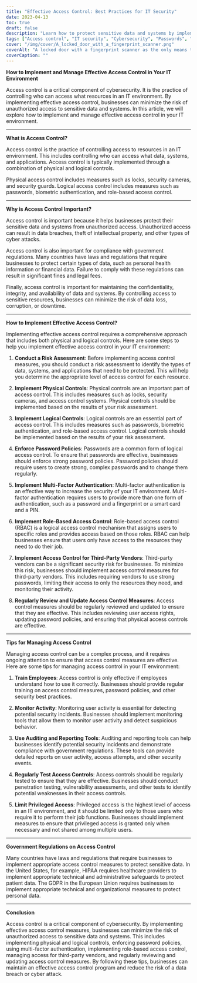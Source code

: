 ```yaml
---
title: "Effective Access Control: Best Practices for IT Security"
date: 2023-04-13
toc: true
draft: false
description: "Learn how to protect sensitive data and systems by implementing effective access control measures for your IT environment."
tags: ["Access control", "IT security", "Cybersecurity", "Passwords", "Biometric authentication", "Role-based access control", "Multi-factor authentication", "Data protection", "Risk assessment", "Employee training", "Auditing tools", "Reporting tools", "Penetration testing", "Vulnerability assessment","Physical access control", "Logical access control", "Compliance regulations", "HIPAA", "GDPR"]
cover: "/img/cover/A_locked_door_with_a_fingerprint_scanner.png"
coverAlt: "A locked door with a fingerprint scanner as the only means to gain entry."
coverCaption: ""
---
```


**How to Implement and Manage Effective Access Control in Your IT Environment**

Access control is a critical component of cybersecurity. It is the practice of controlling who can access what resources in an IT environment. By implementing effective access control, businesses can minimize the risk of unauthorized access to sensitive data and systems. In this article, we will explore how to implement and manage effective access control in your IT environment.

______

**What is Access Control?**

Access control is the practice of controlling access to resources in an IT environment. This includes controlling who can access what data, systems, and applications. Access control is typically implemented through a combination of physical and logical controls.

Physical access control includes measures such as locks, security cameras, and security guards. Logical access control includes measures such as passwords, biometric authentication, and role-based access control.

______

**Why is Access Control Important?**

Access control is important because it helps businesses protect their sensitive data and systems from unauthorized access. Unauthorized access can result in data breaches, theft of intellectual property, and other types of cyber attacks.

Access control is also important for compliance with government regulations. Many countries have laws and regulations that require businesses to protect certain types of data, such as personal health information or financial data. Failure to comply with these regulations can result in significant fines and legal fees.

Finally, access control is important for maintaining the confidentiality, integrity, and availability of data and systems. By controlling access to sensitive resources, businesses can minimize the risk of data loss, corruption, or downtime.

______

**How to Implement Effective Access Control?**

Implementing effective access control requires a comprehensive approach that includes both physical and logical controls. Here are some steps to help you implement effective access control in your IT environment:

1. **Conduct a Risk Assessment**: Before implementing access control measures, you should conduct a risk assessment to identify the types of data, systems, and applications that need to be protected. This will help you determine the appropriate level of access control for each resource.

2. **Implement Physical Controls**: Physical controls are an important part of access control. This includes measures such as locks, security cameras, and access control systems. Physical controls should be implemented based on the results of your risk assessment.

3. **Implement Logical Controls**: Logical controls are an essential part of access control. This includes measures such as passwords, biometric authentication, and role-based access control. Logical controls should be implemented based on the results of your risk assessment.

4. **Enforce Password Policies**: Passwords are a common form of logical access control. To ensure that passwords are effective, businesses should enforce strong password policies. Password policies should require users to create strong, complex passwords and to change them regularly.

5. **Implement Multi-Factor Authentication**: Multi-factor authentication is an effective way to increase the security of your IT environment. Multi-factor authentication requires users to provide more than one form of authentication, such as a password and a fingerprint or a smart card and a PIN.

6. **Implement Role-Based Access Control**: Role-based access control (RBAC) is a logical access control mechanism that assigns users to specific roles and provides access based on those roles. RBAC can help businesses ensure that users only have access to the resources they need to do their job.

7. **Implement Access Control for Third-Party Vendors**: Third-party vendors can be a significant security risk for businesses. To minimize this risk, businesses should implement access control measures for third-party vendors. This includes requiring vendors to use strong passwords, limiting their access to only the resources they need, and monitoring their activity.

8. **Regularly Review and Update Access Control Measures**: Access control measures should be regularly reviewed and updated to ensure that they are effective. This includes reviewing user access rights, updating password policies, and ensuring that physical access controls are effective.

______

**Tips for Managing Access Control**

Managing access control can be a complex process, and it requires ongoing attention to ensure that access control measures are effective. Here are some tips for managing access control in your IT environment:

1. **Train Employees**: Access control is only effective if employees understand how to use it correctly. Businesses should provide regular training on access control measures, password policies, and other security best practices.

2. **Monitor Activity**: Monitoring user activity is essential for detecting potential security incidents. Businesses should implement monitoring tools that allow them to monitor user activity and detect suspicious behavior.

3. **Use Auditing and Reporting Tools**: Auditing and reporting tools can help businesses identify potential security incidents and demonstrate compliance with government regulations. These tools can provide detailed reports on user activity, access attempts, and other security events.

4. **Regularly Test Access Controls**: Access controls should be regularly tested to ensure that they are effective. Businesses should conduct penetration testing, vulnerability assessments, and other tests to identify potential weaknesses in their access controls.

5. **Limit Privileged Access**: Privileged access is the highest level of access in an IT environment, and it should be limited only to those users who require it to perform their job functions. Businesses should implement measures to ensure that privileged access is granted only when necessary and not shared among multiple users.

______

**Government Regulations on Access Control**

Many countries have laws and regulations that require businesses to implement appropriate access control measures to protect sensitive data. In the United States, for example, HIPAA requires healthcare providers to implement appropriate technical and administrative safeguards to protect patient data. The GDPR in the European Union requires businesses to implement appropriate technical and organizational measures to protect personal data.

______

**Conclusion**

Access control is a critical component of cybersecurity. By implementing effective access control measures, businesses can minimize the risk of unauthorized access to sensitive data and systems. This includes implementing physical and logical controls, enforcing password policies, using multi-factor authentication, implementing role-based access control, managing access for third-party vendors, and regularly reviewing and updating access control measures. By following these tips, businesses can maintain an effective access control program and reduce the risk of a data breach or cyber attack.
